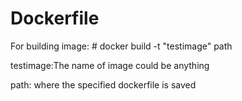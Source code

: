 # Dockerfile

For building image: # docker build -t "testimage"  path

testimage:The name of image could be anything


path: where the specified dockerfile is saved
